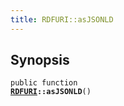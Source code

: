 ```yaml
---
title: RDFURI::asJSONLD
---
```


## Synopsis

<code>public function <b><a href="RDFURI">RDFURI</a>::asJSONLD</b>()</code>


